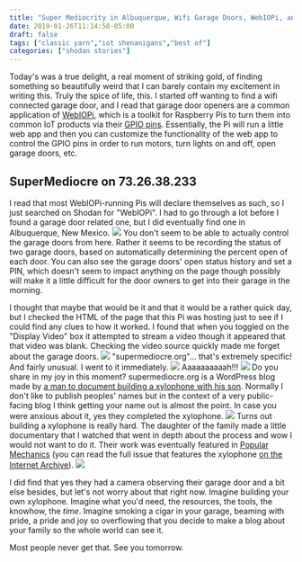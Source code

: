 ```yaml
---
title: "Super Mediocrity in Albuquerque, Wifi Garage Doors, WebIOPi, and the Great Xylophone Saga of 2015"
date: 2019-01-26T11:14:58-05:00
draft: false
tags: ["classic yarn","iot shenanigans","best of"]
categories: ["shodan stories"]
---
```


Today's was a true delight, a real moment of striking gold, of finding something so beautifully weird that I can barely contain my excitement in writing this. Truly the spice of life, this. I started off wanting to find a wifi connected garage door, and I read that garage door openers are a common application of [WebIOPi](http://webiopi.trouch.com/), which is a toolkit for Raspberry Pis to turn them into common IoT products via their [GPIO pins](https://www.raspberrypi.org/documentation/usage/gpio/). Essentially, the Pi will run a little web app and then you can customize the functionality of the web app to control the GPIO pins in order to run motors, turn lights on and off, open garage doors, etc.

## SuperMediocre on 73.26.38.233
I read that most WebIOPi-running Pis will declare themselves as such, so I just searched on Shodan for "WebIOPi". I had to go through a lot before I found a garage door related one, but I did eventually find one in Albuquerque, New Mexico.
![](/images/100Days/Day23/garage.png)
You don't seem to be able to actually control the garage doors from here. Rather it seems to be recording the status of two garage doors, based on automatically determining the percent open of each door. You can also see the garage doors' open status history and set a PIN, which doesn't seem to impact anything on the page though possibly will make it a little difficult for the door owners to get into their garage in the morning.

I thought that maybe that would be it and that it would be a rather quick day, but I checked the HTML of the page that this Pi was hosting just to see if I could find any clues to how it worked. I found that when you toggled on the "Display Video" box it attempted to stream a video though it appeared that that video was blank. Checking the video source quickly made me forget about the garage doors.
![](/images/100Days/Day23/html.png)
"supermediocre.org"... that's extremely specific! And fairly unusual. I went to it immediately.
![](/images/100Days/Day23/thefamily.png)
Aaaaaaaaaah!!!
![](/images/100Days/Day23/rich.png)
Do you share in my joy in this moment? supermediocre.org is a WordPress blog made by [a man to document building a xylophone with his son](https://www.youtube.com/watch?v=YzSVmsrJEzk). Normally I don't like to publish peoples' names but in the context of a very public-facing blog I think getting your name out is almost the point. In case you were anxious about it, yes they completed the xylophone.
![](/images/100Days/Day23/xylocomplete.png)
Turns out building a xylophone is really hard. The daughter of the family made a little documentary that I watched that went in depth about the process and wow I would not want to do it. Their work was eventually featured in [Popular Mechanics](https://www.popularmechanics.com/) (you can read the full issue that features the xylophone [on the Internet Archive](https://archive.org/stream/Popular_Mechanics_September_2016_USA/Popular_Mechanics_September_2016_USA_djvu.txt)).
![](/images/100Days/Day23/popmech.jpg)

I did find that yes they had a camera observing their garage door and a bit else besides, but let's not worry about that right now. Imagine building your own xylophone. Imagine what you'd need, the resources, the tools, the knowhow, the _time_. Imagine smoking a cigar in your garage, beaming with pride, a pride and joy so overflowing that you decide to make a blog about your family so the whole world can see it.

Most people never get that. See you tomorrow.
